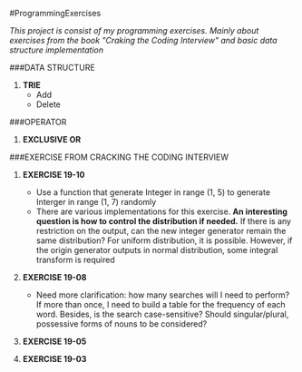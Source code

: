 #ProgrammingExercises

*This project is consist of my programming exercises. Mainly about exercises from the book "Craking the Coding Interview" and basic data structure implementation*

###DATA STRUCTURE

1. **TRIE**
    - Add
    - Delete

###OPERATOR
	
1. **EXCLUSIVE OR**

###EXERCISE FROM CRACKING THE CODING INTERVIEW

1. **EXERCISE 19-10**
    - Use a function that generate Integer in range (1, 5) to generate Interger in range (1, 7) randomly
    - There are various implementations for this exercise. **An interesting question is how to control the distribution if needed.** If there is any restriction on the output, can the new integer generator remain the same distribution? For uniform distribution, it is possible. However, if the origin generator outputs in normal distribution, some integral transform is required

2. **EXERCISE 19-08**
    - Need more clarification: how many searches will I need to perform? If more than once, I need to build a table for the frequency of each word. Besides, is the search case-sensitive? Should singular/plural, possessive forms of nouns to be considered?

3. **EXERCISE 19-05**
4. **EXERCISE 19-03**
